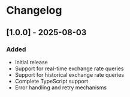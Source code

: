# Changelog

## [1.0.0] - 2025-08-03

### Added
- Initial release
- Support for real-time exchange rate queries
- Support for historical exchange rate queries
- Complete TypeScript support
- Error handling and retry mechanisms
